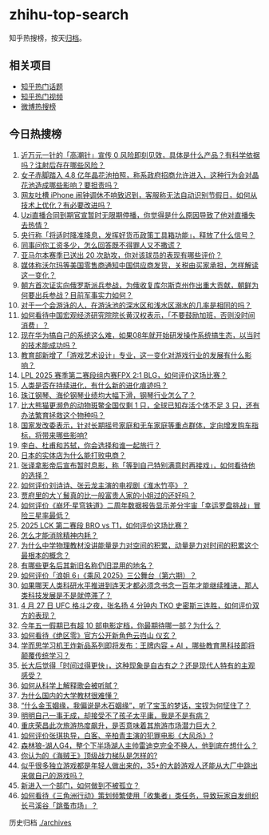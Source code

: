 # zhihu-top-search

知乎热搜榜，按天[归档](./archives)。

## 相关项目

- [知乎热门话题](https://github.com/justjavac/zhihu-trending-hot-questions)
- [知乎热门视频](https://github.com/justjavac/zhihu-trending-hot-video)
- [微博热搜榜](https://github.com/justjavac/weibo-trending-hot-search)

## 今日热搜榜

<!-- BEGIN -->
<!-- 最后更新时间 Tue Apr 29 2025 05:31:15 GMT+0800 (China Standard Time) -->

1. [近万元一针的「高潮针」宣传 0 风险即刻见效，具体是什么产品？有科学依据吗？注射后存在哪些风险？](https://www.zhihu.com/search?q=https%3A%2F%2Fapi.zhihu.com%2Fquestions%2F1900153737814697538)
1. [女子赤脚踏入 4.8 亿年晶花池拍照，称系政府招商允许进入，这种行为会对晶花池造成哪些影响？要担责吗？](https://www.zhihu.com/search?q=https%3A%2F%2Fapi.zhihu.com%2Fquestions%2F1900119661791634118)
1. [网友吐槽 iPhone 闹钟调休不响致迟到，客服称无法自动识别节假日，如何从技术上优化？有必要改进吗？](https://www.zhihu.com/search?q=https%3A%2F%2Fapi.zhihu.com%2Fquestions%2F1899826576629130303)
1. [Uzi直播合同到期官宣暂时无限期停播，你觉得是什么原因导致了他对直播失去热情？](https://www.zhihu.com/search?q=https%3A%2F%2Fapi.zhihu.com%2Fquestions%2F1900132696203695632)
1. [央行称「将适时降准降息，发挥好货币政策工具箱功能」，释放了什么信号？](https://www.zhihu.com/search?q=https%3A%2F%2Fapi.zhihu.com%2Fquestions%2F1900148634365985921)
1. [同事问你工资多少，怎么回答既不得罪人又不撒谎？](https://www.zhihu.com/search?q=https%3A%2F%2Fapi.zhihu.com%2Fquestions%2F1899126585363267922)
1. [亚马尔本赛季已送出 20 次助攻，你对该球员的表现有哪些评价？](https://www.zhihu.com/search?q=https%3A%2F%2Fapi.zhihu.com%2Fquestions%2F1899847573478577772)
1. [媒体称沃尔玛等美国零售商通知中国供应商发货，关税由买家承担，怎样解读这一变化？](https://www.zhihu.com/search?q=https%3A%2F%2Fapi.zhihu.com%2Fquestions%2F1899606299152487314)
1. [朝方首次证实向俄罗斯派兵参战，为俄收复库尔斯克州作出重大贡献，朝鲜为何要出兵参战？目前军事实力如何？](https://www.zhihu.com/search?q=https%3A%2F%2Fapi.zhihu.com%2Fquestions%2F1900129061226907110)
1. [对于一个会游泳的人，在游泳池的深水区和浅水区溺水的几率是相同的吗？](https://www.zhihu.com/search?q=https%3A%2F%2Fapi.zhihu.com%2Fquestions%2F21383820)
1. [如何看待中国宏观经济研究院院长黄汉权表示，「不要鼓励加班，否则没时间消费」？](https://www.zhihu.com/search?q=https%3A%2F%2Fapi.zhihu.com%2Fquestions%2F1899825409241093601)
1. [现在华为搞自己的系统这么难，如果08年就开始研发操作系统搞生态，以当时的技术能成功吗？](https://www.zhihu.com/search?q=https%3A%2F%2Fapi.zhihu.com%2Fquestions%2F1897499905087472862)
1. [教育部新增了「游戏艺术设计」专业，这一变化对游戏行业的发展有什么影响？](https://www.zhihu.com/search?q=https%3A%2F%2Fapi.zhihu.com%2Fquestions%2F1898092854183728366)
1. [LPL 2025 赛季第二赛段组内赛FPX 2:1 BLG，如何评价这场比赛？](https://www.zhihu.com/search?q=https%3A%2F%2Fapi.zhihu.com%2Fquestions%2F1900263310106010363)
1. [人类是否在持续进化，有什么新的进化痕迹吗？](https://www.zhihu.com/search?q=https%3A%2F%2Fapi.zhihu.com%2Fquestions%2F1893997393986441773)
1. [珠江钢琴、海伦钢琴业绩均大幅下滑，钢琴行业怎么了？](https://www.zhihu.com/search?q=https%3A%2F%2Fapi.zhihu.com%2Fquestions%2F1900137990124168769)
1. [比大熊猫更濒危的动物斑鳖全国仅剩 1 只，全球已知存活个体不足 3 只，还有办法繁育拯救这个物种吗？](https://www.zhihu.com/search?q=https%3A%2F%2Fapi.zhihu.com%2Fquestions%2F1899555786608304656)
1. [国家发改委表示，针对长期摇号家庭和无车家庭等重点群体，定向增发购车指标，将带来哪些影响?](https://www.zhihu.com/search?q=https%3A%2F%2Fapi.zhihu.com%2Fquestions%2F1900144595288950612)
1. [李白、杜甫和苏轼，你会选择和谁一起旅行？](https://www.zhihu.com/search?q=https%3A%2F%2Fapi.zhihu.com%2Fquestions%2F659665702)
1. [日本的实体店为什么能打败电商？](https://www.zhihu.com/search?q=https%3A%2F%2Fapi.zhihu.com%2Fquestions%2F584328264)
1. [张译拿影帝后宣布暂时息影，称「等到自己特别满意时再接戏」，如何看待他的选择？](https://www.zhihu.com/search?q=https%3A%2F%2Fapi.zhihu.com%2Fquestions%2F1899932391042147948)
1. [如何评价刘诗诗、张云龙主演的电视剧《淮水竹亭》？](https://www.zhihu.com/search?q=https%3A%2F%2Fapi.zhihu.com%2Fquestions%2F1899612589945754495)
1. [贾府里的大丫鬟真的比一般富贵人家的小姐过的还好吗？](https://www.zhihu.com/search?q=https%3A%2F%2Fapi.zhihu.com%2Fquestions%2F12289896654)
1. [如何评价《崩坏·星穹铁道》二周年数据报告显示差分宇宙「幸运罗盘挑战」冒险三星率最低？](https://www.zhihu.com/search?q=https%3A%2F%2Fapi.zhihu.com%2Fquestions%2F1900158894350799311)
1. [2025 LCK 第二赛段 BRO vs T1，如何评价这场比赛？](https://www.zhihu.com/search?q=https%3A%2F%2Fapi.zhihu.com%2Fquestions%2F1899858371387027682)
1. [怎么才能消除精神内耗？](https://www.zhihu.com/search?q=https%3A%2F%2Fapi.zhihu.com%2Fquestions%2F664466671)
1. [为什么中学物理教材没讲能量是力对空间的积累，动量是力对时间的积累这个最根本的概念？](https://www.zhihu.com/search?q=https%3A%2F%2Fapi.zhihu.com%2Fquestions%2F1896984171076888335)
1. [有哪些更名后其新旧名称仍旧混用的地名？](https://www.zhihu.com/search?q=https%3A%2F%2Fapi.zhihu.com%2Fquestions%2F1897714519360385980)
1. [如何评价「浪姐 6」《乘风 2025》三公舞台（第六期）？](https://www.zhihu.com/search?q=https%3A%2F%2Fapi.zhihu.com%2Fquestions%2F1898923865498944584)
1. [如果哪天人类科研水平推进到连天才都必须念书念一百年才能继续推进，那人类科技发展是不是就停滞了？](https://www.zhihu.com/search?q=https%3A%2F%2Fapi.zhihu.com%2Fquestions%2F1894880358522151950)
1. [4 月 27 日 UFC 格斗之夜，张名扬 4 分钟内 TKO 史密斯三连胜，如何评价双方的表现？](https://www.zhihu.com/search?q=https%3A%2F%2Fapi.zhihu.com%2Fquestions%2F1899808664287699449)
1. [今年五一假期已有超 10 部电影定档，你最期待哪一部？为什么？](https://www.zhihu.com/search?q=https%3A%2F%2Fapi.zhihu.com%2Fquestions%2F1899062702401355867)
1. [如何看待《绝区零》官方公开新角色云岿山 仪玄？](https://www.zhihu.com/search?q=https%3A%2F%2Fapi.zhihu.com%2Fquestions%2F1899775754042053924)
1. [学而思学习机王炸新品系列即将发布：王牌内容 + AI ，哪些教育黑科技即将颠覆传统学习？](https://www.zhihu.com/search?q=https%3A%2F%2Fapi.zhihu.com%2Fquestions%2F1899764903826415661)
1. [长大后觉得「时间过得更快」，这种现象是自古有之？还是现代人特有的主观感受？](https://www.zhihu.com/search?q=https%3A%2F%2Fapi.zhihu.com%2Fquestions%2F1898317934981522707)
1. [如何从科学上解释歌会被听腻？](https://www.zhihu.com/search?q=https%3A%2F%2Fapi.zhihu.com%2Fquestions%2F22918826)
1. [为什么国内的大学教材很难懂？](https://www.zhihu.com/search?q=https%3A%2F%2Fapi.zhihu.com%2Fquestions%2F298180100)
1. [“什么金玉姻缘，我偏说是木石姻缘”，听了宝玉的梦话，宝钗为何怔住了？](https://www.zhihu.com/search?q=https%3A%2F%2Fapi.zhihu.com%2Fquestions%2F639710078)
1. [明明自己一事无成，却接受不了孩子太平庸，我是不是有病？](https://www.zhihu.com/search?q=https%3A%2F%2Fapi.zhihu.com%2Fquestions%2F12908834701)
1. [重庆荣昌此次旅游热度飙升，是否意味着其旅游市场潜力巨大？](https://www.zhihu.com/search?q=https%3A%2F%2Fapi.zhihu.com%2Fquestions%2F1899429927016731393)
1. [如何评价张琪执导，白客、辛柏青主演的犯罪电影《大风杀》?](https://www.zhihu.com/search?q=https%3A%2F%2Fapi.zhihu.com%2Fquestions%2F1896290760506208699)
1. [森林狼-湖人G4，整个下半场湖人主帅雷迪克完全不换人，他到底在想什么？](https://www.zhihu.com/search?q=https%3A%2F%2Fapi.zhihu.com%2Fquestions%2F1900136968156835923)
1. [你认为的《海贼王》顶级战力梯队是怎样的?](https://www.zhihu.com/search?q=https%3A%2F%2Fapi.zhihu.com%2Fquestions%2F624648325)
1. [似乎很多独立游戏都是年轻人做出来的，35+的大龄游戏人还能从大厂中跳出来做自己的游戏吗？](https://www.zhihu.com/search?q=https%3A%2F%2Fapi.zhihu.com%2Fquestions%2F4852845720)
1. [新进入一个部门，如何做到不被孤立？](https://www.zhihu.com/search?q=https%3A%2F%2Fapi.zhihu.com%2Fquestions%2F14240006162)
1. [如何看待《三角洲行动》策划频繁使用「收集者」类任务，导致玩家自发组织长弓溪谷「跳蚤市场」？](https://www.zhihu.com/search?q=https%3A%2F%2Fapi.zhihu.com%2Fquestions%2F1899819417447133270)

<!-- END -->

历史归档 [./archives](./archives)
